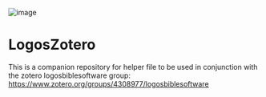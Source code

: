 ![image](https://user-images.githubusercontent.com/29679794/129608783-3d5d0045-1744-4e5f-a99e-b66a3738b3d0.png)
# LogosZotero
This is a companion repository for helper file to be used in conjunction with the zotero logosbiblesoftware group: https://www.zotero.org/groups/4308977/logosbiblesoftware
